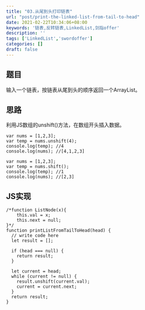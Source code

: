 ```yaml
---
title: "03.从尾到头打印链表"
url: "post/print-the-linked-list-from-tail-to-head"
date: 2021-02-22T10:34:06+08:00
keywords: '链表,反转链表,LinkedList,剑指offer'
description: ''
tags: ['LinkedList','swordoffer']
categories: []
draft: false
---
```


## 题目

输入一个链表，按链表从尾到头的顺序返回一个ArrayList。

## 思路

利用JS数组的unshift()方法，在数组开头插入数据。

```
var nums = [1,2,3];
var temp = nums.unshift(4);
console.log(temp); //4
console.log(nums); //[4,1,2,3]

var nums = [1,2,3];
var temp = nums.shift(); 
console.log(temp); //1
console.log(nums); //[2,3]
```

## JS实现

```
/*function ListNode(x){
    this.val = x;
    this.next = null;
}*/
function printListFromTailToHead(head) {
  // write code here
  let result = [];

  if (head === null) {
    return result;
  }

  let current = head;
  while (current != null) {
    result.unshift(current.val);
    current = current.next;
  }
  return result;
}
```
